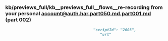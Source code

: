 ### kb/previews_full/kb__previews_full__flows__re-recording from your personal account@auth.har.part050.md.part001.md (part 002)

```md
                                       "scriptId": "2603",
                                          "url"
```

```
